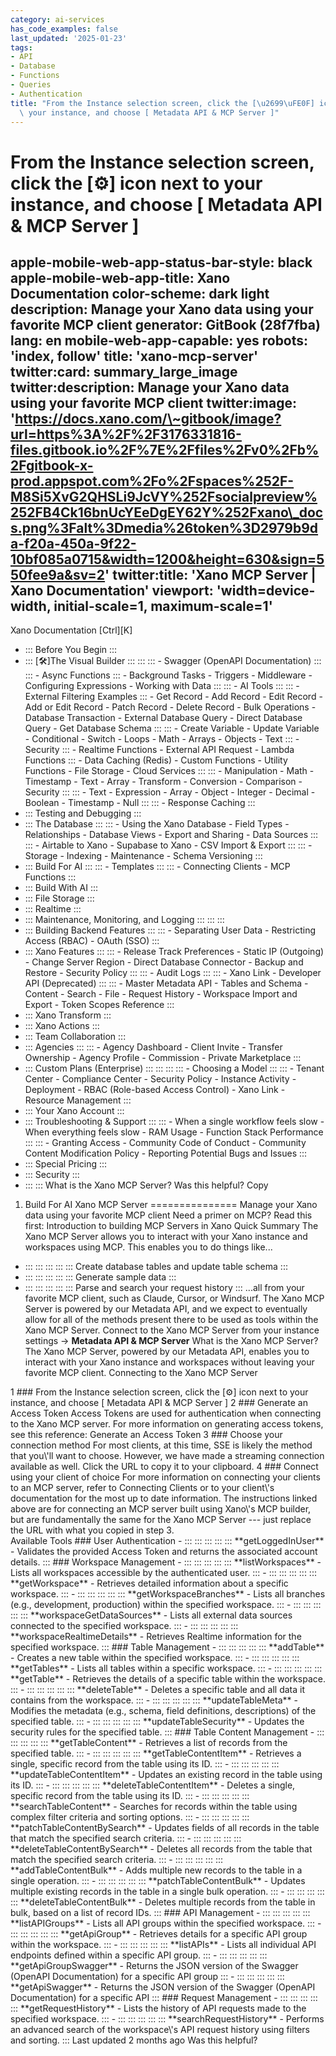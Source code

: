 ```yaml
---
category: ai-services
has_code_examples: false
last_updated: '2025-01-23'
tags:
- API
- Database
- Functions
- Queries
- Authentication
title: "From the Instance selection screen, click the [\u2699\uFE0F] icon next to\
  \ your instance, and choose [ Metadata API & MCP Server ]"
---
```


# From the Instance selection screen, click the [⚙️] icon next to your instance, and choose [ Metadata API & MCP Server ]

apple-mobile-web-app-status-bar-style: black
apple-mobile-web-app-title: Xano Documentation
color-scheme: dark light
description: Manage your Xano data using your favorite MCP client
generator: GitBook (28f7fba)
lang: en
mobile-web-app-capable: yes
robots: 'index, follow'
title: 'xano-mcp-server'
twitter:card: summary\_large\_image
twitter:description: Manage your Xano data using your favorite MCP client
twitter:image: 'https://docs.xano.com/\~gitbook/image?url=https%3A%2F%2F3176331816-files.gitbook.io%2F%7E%2Ffiles%2Fv0%2Fb%2Fgitbook-x-prod.appspot.com%2Fo%2Fspaces%252F-M8Si5XvG2QHSLi9JcVY%252Fsocialpreview%252FB4Ck16bnUcYEeDgEY62Y%252Fxano\_docs.png%3Falt%3Dmedia%26token%3D2979b9da-f20a-450a-9f22-10bf085a0715&width=1200&height=630&sign=550fee9a&sv=2'
twitter:title: 'Xano MCP Server \| Xano Documentation'
viewport: 'width=device-width, initial-scale=1, maximum-scale=1'
---
[](../index.html)
Xano Documentation
[Ctrl][K]
-   ::: 
    Before You Begin
    :::
-   ::: 
    [🛠️]The Visual Builder
    :::
        ::: 
            ::: 
            -   Swagger (OpenAPI Documentation)
            :::
            ::: 
            -   Async Functions
            :::
        -   Background Tasks
        -   Triggers
        -   Middleware
        -   Configuring Expressions
        -   Working with Data
        :::
        ::: 
        -   AI Tools
            ::: 
                ::: 
                -   External Filtering Examples
                :::
            -   Get Record
            -   Add Record
            -   Edit Record
            -   Add or Edit Record
            -   Patch Record
            -   Delete Record
            -   Bulk Operations
            -   Database Transaction
            -   External Database Query
            -   Direct Database Query
            -   Get Database Schema
            :::
            ::: 
            -   Create Variable
            -   Update Variable
            -   Conditional
            -   Switch
            -   Loops
            -   Math
            -   Arrays
            -   Objects
            -   Text
            :::
        -   Security
            ::: 
            -   Realtime Functions
            -   External API Request
            -   Lambda Functions
            :::
        -   Data Caching (Redis)
        -   Custom Functions
        -   Utility Functions
        -   File Storage
        -   Cloud Services
        :::
        ::: 
        -   Manipulation
        -   Math
        -   Timestamp
        -   Text
        -   Array
        -   Transform
        -   Conversion
        -   Comparison
        -   Security
        :::
        ::: 
        -   Text
        -   Expression
        -   Array
        -   Object
        -   Integer
        -   Decimal
        -   Boolean
        -   Timestamp
        -   Null
        :::
        ::: 
        -   Response Caching
        :::
-   ::: 
    Testing and Debugging
    :::
-   ::: 
    The Database
    :::
        ::: 
        -   Using the Xano Database
        -   Field Types
        -   Relationships
        -   Database Views
        -   Export and Sharing
        -   Data Sources
        :::
        ::: 
        -   Airtable to Xano
        -   Supabase to Xano
        -   CSV Import & Export
        :::
        ::: 
        -   Storage
        -   Indexing
        -   Maintenance
        -   Schema Versioning
        :::
-   ::: 
    Build For AI
    :::
        ::: 
        -   Templates
        :::
        ::: 
        -   Connecting Clients
        -   MCP Functions
        :::
-   ::: 
    Build With AI
    :::
-   ::: 
    File Storage
    :::
-   ::: 
    Realtime
    :::
-   ::: 
    Maintenance, Monitoring, and Logging
    :::
        ::: 
        :::
-   ::: 
    Building Backend Features
    :::
        ::: 
        -   Separating User Data
        -   Restricting Access (RBAC)
        -   OAuth (SSO)
        :::
-   ::: 
    Xano Features
    :::
        ::: 
        -   Release Track Preferences
        -   Static IP (Outgoing)
        -   Change Server Region
        -   Direct Database Connector
        -   Backup and Restore
        -   Security Policy
        :::
        ::: 
        -   Audit Logs
        :::
        ::: 
        -   Xano Link
        -   Developer API (Deprecated)
        :::
        ::: 
        -   Master Metadata API
        -   Tables and Schema
        -   Content
        -   Search
        -   File
        -   Request History
        -   Workspace Import and Export
        -   Token Scopes Reference
        :::
-   ::: 
    Xano Transform
    :::
-   ::: 
    Xano Actions
    :::
-   ::: 
    Team Collaboration
    :::
-   ::: 
    Agencies
    :::
        ::: 
        -   Agency Dashboard
        -   Client Invite
        -   Transfer Ownership
        -   Agency Profile
        -   Commission
        -   Private Marketplace
        :::
-   ::: 
    Custom Plans (Enterprise)
    :::
        ::: 
            ::: 
                ::: 
                -   Choosing a Model
                :::
            :::
        -   Tenant Center
        -   Compliance Center
        -   Security Policy
        -   Instance Activity
        -   Deployment
        -   RBAC (Role-based Access Control)
        -   Xano Link
        -   Resource Management
        :::
-   ::: 
    Your Xano Account
    :::
-   ::: 
    Troubleshooting & Support
    :::
        ::: 
        -   When a single workflow feels slow
        -   When everything feels slow
        -   RAM Usage
        -   Function Stack Performance
        :::
        ::: 
        -   Granting Access
        -   Community Code of Conduct
        -   Community Content Modification Policy
        -   Reporting Potential Bugs and Issues
        :::
-   ::: 
    Special Pricing
    :::
-   ::: 
    Security
    :::
-   ::: 
    :::
    What is the Xano MCP Server?
Was this helpful?
Copy
1.  Build For AI
Xano MCP Server 
===============
Manage your Xano data using your favorite MCP client
Need a primer on MCP? Read this first: Introduction to building MCP Servers in Xano
Quick Summary
The Xano MCP Server allows you to interact with your Xano instance and workspaces using MCP. This enables you to do things like\...
-   ::: 
    ::: 
    :::
    :::
    ::: 
    Create database tables and update table schema
    :::
-   ::: 
    ::: 
    :::
    :::
    ::: 
    Generate sample data
    :::
-   ::: 
    ::: 
    :::
    :::
    ::: 
    Parse and search your request history
    :::
\...all from your favorite MCP client, such as Claude, Cursor, or Windsurf.
The Xano MCP Server is powered by our Metadata API, and we expect to eventually allow for all of the methods present there to be used as tools within the Xano MCP Server.
Connect to the Xano MCP Server from your instance settings -\> **Metadata API & MCP Server**
What is the Xano MCP Server?
The Xano MCP Server, powered by our Metadata API, enables you to interact with your Xano instance and workspaces without leaving your favorite MCP client.
Connecting to the Xano MCP Server
<div>
1
###  
From the Instance selection screen, click the [⚙️] icon next to your instance, and choose [ Metadata API & MCP Server ]
2
###  
Generate an Access Token
Access Tokens are used for authentication when connecting to the Xano MCP server. For more information on generating access tokens, see this reference: Generate an Access Token
3
###  
Choose your connection method
For most clients, at this time, SSE is likely the method that you\'ll want to choose. However, we have made a streaming connection available as well. Click the URL to copy it to your clipboard.
4
###  
Connect using your client of choice
For more information on connecting your clients to an MCP server, refer to Connecting Clients or to your client\'s documentation for the most up to date information.
The instructions linked above are for connecting an MCP server built using Xano\'s MCP builder, but are fundamentally the same for the Xano MCP Server --- just replace the URL with what you copied in step 3.
</div>
Available Tools
###  
User Authentication
-   ::: 
    ::: 
    :::
    :::
    ::: 
    **getLoggedInUser** - Validates the provided Access Token and returns the associated account details.
    :::
###  
Workspace Management
-   ::: 
    ::: 
    :::
    :::
    ::: 
    **listWorkspaces** - Lists all workspaces accessible by the authenticated user.
    :::
-   ::: 
    ::: 
    :::
    :::
    ::: 
    **getWorkspace** - Retrieves detailed information about a specific workspace.
    :::
-   ::: 
    ::: 
    :::
    :::
    ::: 
    **getWorkspaceBranches** - Lists all branches (e.g., development, production) within the specified workspace.
    :::
-   ::: 
    ::: 
    :::
    :::
    ::: 
    **workspaceGetDataSources** - Lists all external data sources connected to the specified workspace.
    :::
-   ::: 
    ::: 
    :::
    :::
    ::: 
    **workspaceRealtimeDetails** - Retrieves Realtime information for the specified workspace.
    :::
###  
Table Management
-   ::: 
    ::: 
    :::
    :::
    ::: 
    **addTable** - Creates a new table within the specified workspace.
    :::
-   ::: 
    ::: 
    :::
    :::
    ::: 
    **getTables** - Lists all tables within a specific workspace.
    :::
-   ::: 
    ::: 
    :::
    :::
    ::: 
    **getTable** - Retrieves the details of a specific table within the workspace.
    :::
-   ::: 
    ::: 
    :::
    :::
    ::: 
    **deleteTable** - Deletes a specific table and all data it contains from the workspace.
    :::
-   ::: 
    ::: 
    :::
    :::
    ::: 
    **updateTableMeta** - Modifies the metadata (e.g., schema, field definitions, descriptions) of the specified table.
    :::
-   ::: 
    ::: 
    :::
    :::
    ::: 
    **updateTableSecurity** - Updates the security rules for the specified table.
    :::
###  
Table Content Management
-   ::: 
    ::: 
    :::
    :::
    ::: 
    **getTableContent** - Retrieves a list of records from the specified table.
    :::
-   ::: 
    ::: 
    :::
    :::
    ::: 
    **getTableContentItem** - Retrieves a single, specific record from the table using its ID.
    :::
-   ::: 
    ::: 
    :::
    :::
    ::: 
    **updateTableContentItem** - Updates an existing record in the table using its ID.
    :::
-   ::: 
    ::: 
    :::
    :::
    ::: 
    **deleteTableContentItem** - Deletes a single, specific record from the table using its ID.
    :::
-   ::: 
    ::: 
    :::
    :::
    ::: 
    **searchTableContent** - Searches for records within the table using complex filter criteria and sorting options.
    :::
-   ::: 
    ::: 
    :::
    :::
    ::: 
    **patchTableContentBySearch** - Updates fields of all records in the table that match the specified search criteria.
    :::
-   ::: 
    ::: 
    :::
    :::
    ::: 
    **deleteTableContentBySearch** - Deletes all records from the table that match the specified search criteria.
    :::
-   ::: 
    ::: 
    :::
    :::
    ::: 
    **addTableContentBulk** - Adds multiple new records to the table in a single operation.
    :::
-   ::: 
    ::: 
    :::
    :::
    ::: 
    **patchTableContentBulk** - Updates multiple existing records in the table in a single bulk operation.
    :::
-   ::: 
    ::: 
    :::
    :::
    ::: 
    **deleteTableContentBulk** - Deletes multiple records from the table in bulk, based on a list of record IDs.
    :::
###  
API Management
-   ::: 
    ::: 
    :::
    :::
    ::: 
    **listAPIGroups** - Lists all API groups within the specified workspace.
    :::
-   ::: 
    ::: 
    :::
    :::
    ::: 
    **getApiGroup** - Retrieves details for a specific API group within the workspace.
    :::
-   ::: 
    ::: 
    :::
    :::
    ::: 
    **listAPIs** - Lists all individual API endpoints defined within a specific API group.
    :::
-   ::: 
    ::: 
    :::
    :::
    ::: 
    **getApiGroupSwagger** - Returns the JSON version of the Swagger (OpenAPI Documentation) for a specific API group
    :::
-   ::: 
    ::: 
    :::
    :::
    ::: 
    **getApiSwagger** - Returns the JSON version of the Swagger (OpenAPI Documentation) for a specific API
    :::
###  
Request Management
-   ::: 
    ::: 
    :::
    :::
    ::: 
    **getRequestHistory** - Lists the history of API requests made to the specified workspace.
    :::
-   ::: 
    ::: 
    :::
    :::
    ::: 
    **searchRequestHistory** - Performs an advanced search of the workspace\'s API request history using filters and sorting.
    :::
Last updated 2 months ago
Was this helpful?